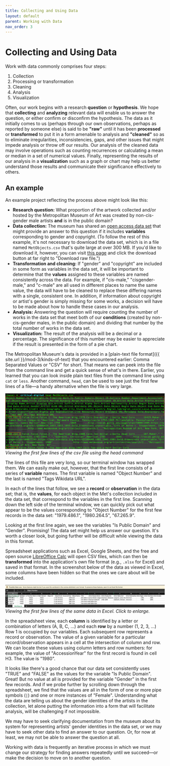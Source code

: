 ```yaml
---
title: Collecting and Using Data
layout: default
parent: Working with Data
nav_order: 3
---
```

# Collecting and Using Data

Work with data commonly comprises four steps:

1. Collection
2. Processing or transformation 
3. Cleaning
4. Analysis
5. Visualization

Often, our work begins with a research **question** or **hypothesis**. We hope that **collecting** and **analyzing** relevant data will enable us to answer the question, or either confirm or disconfirm the hypothesis. The data as it initially comes to us (perhaps through our own observations, perhaps as reported by someone else) is said to be **"raw"** until it has been **processed** or **transformed** to put it in a form amenable to analysis and **"cleaned"** so as to eliminate irregularities, inconsistencies, gaps, and other issues that might impede analysis or throw off our results. Our analysis of the cleaned data may involve operations such as counting recurrences or calculating a mean or median in a set of numerical values. Finally, representing the results of our analysis in a **visualization** such as a graph or chart may help us better understand those results and communicate their significance effectively to others.

## An example

An example project reflecting the process above might look like this:

- **Research question:** What proportion of the artwork collected and/or hosted by the Metropolitan Museum of Art was created by non-cis-gender male artists **and** is in the public domain?
- **Data collection:** The museum has shared an [open access data set](https://github.com/metmuseum/openaccess) that might provide an answer to this question if it includes **variables** corresponding to gender and copyright. (To follow the rest of this example, it's not necessary to download the data set, which is in a file named `MetObjects.csv` that's quite large at over 300 MB. If you'd like to download it, however, you can visit [this page](https://github.com/metmuseum/openaccess/blob/master/MetObjects.csv) and click the download button at far right to "Download raw file.")
- **Transformation and cleaning:** If "gender" and "copyright" are included in some form as variables in the data set, it will be important to determine that the **values** assigned to these variables are named consistently across the data. For example, if "cis-male," "cisgender-male," and "c-male" are all used in different places to name the same value, the data will have to be cleaned to replace these differing names with a single, consistent one. In addition, if information about copyright or artist's gender is simply missing for some works, a decision will have to be made about how to handle these cases in our analysis.
- **Analysis:** Answering the question will require counting the number of works in the data set that meet both of our **conditions** (created by non-cis-gender males, in the public domain) and dividing that number by the total number of works in the data set.
- **Visualization:** The result of the analysis will be a decimal or a percentage. The significance of this number may be easier to appreciate if the result is presented in the form of a pie chart.

The Metropolitan Museum's data is provided in a [plain-text file format]({{ site.url }}/mod-3/kinds-of-text) that you encountered earlier: Comma Separated Values or "CSV" for short. That means we can peek into the file from the command line and get a quick sense of what's in there. Earlier, you learned that you can look inside plain text files from the command line using `cat` or `less`. Another command, `head`, can be used to see just the first few lines of a file&mdash;a handy alternative when the file is very large.

![Viewing the first few lines of a csv file using the head command](../assets/met-data.png)  
*Viewing the first few lines of the csv file using the head command*

The lines of this file are very long, so our terminal window has wrapped them. We can easily make out, however, that the first line consists of a series of **variable** names. The first variable is named "Object Number" and the last is named "Tags Wikidata URL".

In each of the lines that follow, we see a **record** or **observation** in the data set; that is, the **values**, for each object in the Met's collection included in the data set, that correspond to the variables in the first line. Scanning down the left side of the terminal window, we can quickly pick out what appear to be the values corresponding to "Object Number" for the first few records in the data set: "1979.486.1", "1980.264.5", "67.265.9".

Looking at the first line again, we see the variables "Is Public Domain" and "Gender". Promising! The data set might help us answer our question. It's worth a closer look, but going further will be difficult while viewing the data in this format.

Spreadsheet applications such as Excel, Google Sheets, and the free and open source [LibreOffice Calc](https://www.libreoffice.org/discover/calc/) will open CSV files, which can then be **transformed** into the application's own file format (e.g., `.xlsx` for Excel) and saved in that format. In the screenshot below of the data as viewed in Excel, some columns have been hidden so that the ones we care about will be included.

[![Viewing the first few lines of the same data in Excel](../assets/met-data-in-excel.png)](../assets/met-data-in-excel.png)    
*Viewing the first few lines of the same data in Excel. Click to enlarge.*

In the spreadsheet view, each **column** is identified by a letter or combination of letters (A, B, C, &hellip;) and each **row** by a number (1, 2, 3, &hellip;) Row 1 is occupied by our variables. Each subsequent row represents a record or observation. The value of a given variable for a particular record/observation appears in a cell at the intersection of column and row. We can locate these values using column letters and row numbers: for example, the value of "AccessionYear" for the first record is found in cell H3. The value is "1980".

It looks like there's a good chance that our data set consistently uses "TRUE" and "FALSE" as the values for the variable "Is Public Domain". Great! But no value at all is provided for the variable "Gender" in the first few records. And if we probe further by scrolling down through the spreadsheet, we find that the values are all in the form of one or more pipe symbols (`|`) and one or more instances of "Female". Understanding what the data are telling us about the gender identities of the artists in the collection, let alone putting the information into a form that will facilitate analysis, will be challenging if not impossible.

We may have to seek clarifying documentation from the museum about its system for representing artists' gender identities in the data set, or we may have to seek other data to find an answer to our question. Or, for now at least, we may not be able to answer the question at all.

Working with data is frequently an iterative process in which we must change our strategy for finding answers repeatedly until we succeed&mdash;or make the decision to move on to another question.